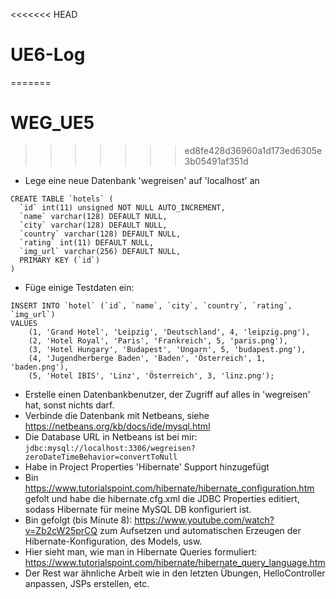 <<<<<<< HEAD
# UE6-Log
=======
# WEG_UE5
>>>>>>> ed8fe428d36960a1d173ed6305e3b05491af351d

- Lege eine neue Datenbank 'wegreisen' auf 'localhost' an
```
CREATE TABLE `hotels` (
  `id` int(11) unsigned NOT NULL AUTO_INCREMENT,
  `name` varchar(128) DEFAULT NULL,
  `city` varchar(128) DEFAULT NULL,
  `country` varchar(128) DEFAULT NULL,
  `rating` int(11) DEFAULT NULL,
  `img_url` varchar(256) DEFAULT NULL,
  PRIMARY KEY (`id`)
)
``` 
- Füge einige Testdaten ein:
``` 
INSERT INTO `hotel` (`id`, `name`, `city`, `country`, `rating`, `img_url`)
VALUES
	(1, 'Grand Hotel', 'Leipzig', 'Deutschland', 4, 'leipzig.png'),
	(2, 'Hotel Royal', 'Paris', 'Frankreich', 5, 'paris.png'),
	(3, 'Hotel Hungary', 'Budapest', 'Ungarn', 5, 'budapest.png'),
	(4, 'Jugendherberge Baden', 'Baden', 'Österreich', 1, 'baden.png'),
	(5, 'Hotel IBIS', 'Linz', 'Österreich', 3, 'linz.png');
``` 
- Erstelle einen Datenbankbenutzer, der Zugriff auf alles in 'wegreisen' hat, sonst nichts darf.
- Verbinde die Datenbank mit Netbeans, siehe https://netbeans.org/kb/docs/ide/mysql.html
- Die Database URL in Netbeans ist bei mir: ```jdbc:mysql://localhost:3306/wegreisen?zeroDateTimeBehavior=convertToNull```
- Habe in Project Properties 'Hibernate' Support hinzugefügt
- Bin https://www.tutorialspoint.com/hibernate/hibernate_configuration.htm gefolt und habe die hibernate.cfg.xml die JDBC Properties editiert, sodass Hibernate für meine MySQL DB konfiguriert ist. 
- Bin gefolgt (bis Minute 8): https://www.youtube.com/watch?v=Zb2cW25prCQ zum Aufsetzen und automatischen Erzeugen der Hibernate-Konfiguration, des Models, usw.
- Hier sieht man, wie man in Hibernate Queries formuliert: https://www.tutorialspoint.com/hibernate/hibernate_query_language.htm
- Der Rest war ähnliche Arbeit wie in den letzten Übungen, HelloController anpassen, JSPs erstellen, etc.
